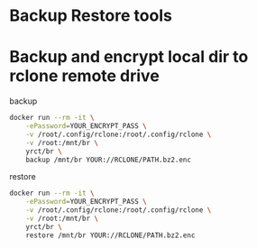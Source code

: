 # Backup Restore tools

# Backup and encrypt local dir to rclone remote drive


backup
```bash
docker run --rm -it \
    -ePassword=YOUR_ENCRYPT_PASS \
    -v /root/.config/rclone:/root/.config/rclone \
    -v /root:/mnt/br \
    yrct/br \
    backup /mnt/br YOUR://RCLONE/PATH.bz2.enc
```

restore
```bash
docker run --rm -it \
    -ePassword=YOUR_ENCRYPT_PASS \
    -v /root/.config/rclone:/root/.config/rclone \
    -v /root:/mnt/br \
    yrct/br \
    restore /mnt/br YOUR://RCLONE/PATH.bz2.enc
```
